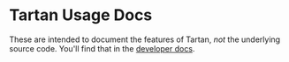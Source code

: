 # Tartan Usage Docs

These are intended to document the features of Tartan, _not_ the underlying source code. You'll find that in the [developer docs](/dev).
